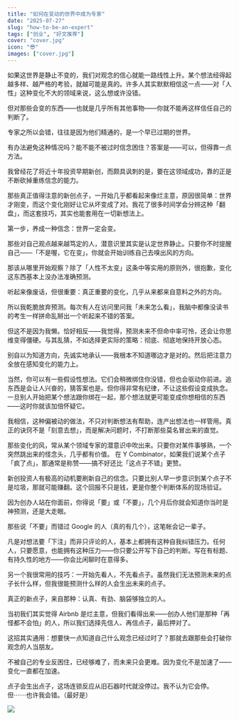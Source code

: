 ```yaml
---
title: "如何在变动的世界中成为专家"
date: "2025-07-27"
slug: "how-to-be-an-expert"
tags: ["创业", "好文推荐"]
cover: "cover.jpg"
icon: "😎"
images: ["cover.jpg"]
---
```

如果这世界是静止不变的，我们对观念的信心就能一路线性上升。某个想法经得起越多样、越严格的考验，就越可能是真的。许多人其实默默相信这一点——对「人性」这种变化不大的领域来说，这么想或许没错。



但对那些会变的东西——也就是几乎所有其他事物——你就不能再这样信任自己的判断了。



专家之所以会错，往往是因为他们精通的，是一个早已过期的世界。



有办法避免这种情况吗？能不能不被过时信念困住？答案是——可以，但得靠一点方法。



我曾经花了将近十年投资早期新创，而颇具讽刺的是，要在这领域成功，靠的正是不断砍掉重练信念的能力。



那些真正值得注意的新创点子，一开始几乎都看起来像烂主意，原因很简单：世界才刚变，而这个变化刚好让它从坏变成了对。我花了很多时间学会分辨这种「翻盘」，而这套技巧，其实也能套用在一切新想法上。



第一步，养成一种信念：世界一定会变。



那些对自己观点越来越笃定的人，潜意识里其实是认定世界静止。只要你不时提醒自己——「不是喔，它在变」，你就会开始训练自己去嗅出风的方向。



那该从哪里开始观察？除了「人性不太变」这条中等实用的原则外，很抱歉，变化这东西基本上没办法准确预测。



听起来像废话，但很重要：真正重要的变化，几乎从来都来自意料之外的方向。



所以我乾脆放弃预测。每次有人在访问里问我「未来怎么看」，我脑中都像没读书的考生一样拼命乱掰出一个听起来不错的答案。



但这不是因为我懒。恰好相反——我觉得，预测未来不但命中率可怜，还会让你思维变得僵硬。与其乱猜，不如选择更实际的策略：彻底、彻底地保持开放心态。



别自以为知道方向，先诚实地承认——我根本不知道哪边才是对的。然后把注意力全放在感知变化的能力上。



当然，你可以有一些假设性想法。它们会稍微绑住你没错，但也会驱动你前进。追东西是会让人兴奋的，猜答案也是。但你得非常有纪律，不让这些假设变成执念。
一旦别人开始把某个想法跟你绑在一起，那个想法就更可能变成你想相信的东西——这时你就该加倍怀疑它。



我相信，这种偏被动的做法，不只对判断想法有帮助，连产出想法也一样管用。真正的诀窍不是「刻意去想」，而是解决问题时，不打断那些莫名冒出来的直觉。



那些变化的风，常从某个领域专家的潜意识中吹出来。只要你对某件事够熟，一个突然跳出来的怪念头，几乎都有价值。
在 Y Combinator，如果我们说某个点子「疯了点」，那通常是称赞——搞不好还比「这点子不错」更赞。



新创投资人有极高的动机要刷新自己的信念。只要比别人早一步意识到某个点子不是垃圾，那就可能赚翻。这个回报不只是钱，更是你整个判断体系的现场验证。



因为创办人站在你面前，你得说「要」或「不要」，几个月后你就会知道你当时是神预测，还是大走眼。



那些说「不要」而错过 Google 的人（真的有几个），这笔帐会记一辈子。



凡是对想法要「下注」而非只评论的人，基本上都拥有这种自我纠错压力。任何人，只要愿意，也能拥有这种压力——你只要公开写下自己的判断。写在有标题、有持久性的地方——你会比闲聊时在意得多。



另一个我很常用的技巧：一开始先看人，不先看点子。虽然我们无法预测未来的点子长什么样，但我很能预测什么样的人会生出未来的点子。



真正的新点子，来自那种：认真、有劲、脑袋够独立的人。



当初我们其实觉得 Airbnb 是烂主意，但我们看得出来——创办人他们是那种「再怪都不会怕」的人，所以我们选择先信人、再信点子，最后押对了。



这招其实通用：想要快一点知道自己什么观念已经过时了？那就去跟那些会打破你观念的人当朋友。



不被自己的专业反困住，已经够难了，而未来只会更难。因为变化不是加速了——变化一直都在加速。



点子会生出点子，这场连锁反应从旧石器时代就没停过。我不认为它会停。
但⋯⋯也许我会错。（最好是）




![](https://prod-files-secure.s3.us-west-2.amazonaws.com/112d0858-5090-4d34-a606-b75eb8d65fd2/46476355-9cf3-4e99-9b7a-3531bc426380/1000202064.png?X-Amz-Algorithm=AWS4-HMAC-SHA256&X-Amz-Content-Sha256=UNSIGNED-PAYLOAD&X-Amz-Credential=ASIAZI2LB466V2X36R4S%2F20250808%2Fus-west-2%2Fs3%2Faws4_request&X-Amz-Date=20250808T142325Z&X-Amz-Expires=3600&X-Amz-Security-Token=IQoJb3JpZ2luX2VjEG4aCXVzLXdlc3QtMiJIMEYCIQCWJcUb6zGAyifZXtQQkqKLQ67snYU8gzOuQR1dA7aEXgIhAL%2BDsOrN5BUo%2FBrT4K1wufX%2Bv3JYaewxUctypDohYlUhKogECKf%2F%2F%2F%2F%2F%2F%2F%2F%2F%2FwEQABoMNjM3NDIzMTgzODA1Igyu9DNDq01mjhZfiEoq3AMB%2FJdD32JYWqyNTEPB6rePs08%2BHwkU2%2FC0e54kF8oRzchloKfgR6FSl3JuYq9H0JgWfMUFIW6xuMue5AmWlub%2F19xCr2avRO0OZd7xLPqGB74SPSwMvc1ZNZCyNow4AX%2F14uPyMqrdd%2FqwXMty1SB6c3q48hkclJJ8KYIc87QAKoLRIvYUx0Hw2TPs8YPNnFsy0v56TDO2k4MMPZa3XlFzEm75tkiQzU70IBv1KUreEwx%2FL9htQh1%2BB6oc2HU4Tn88gnCHUfx33EvQks2HFWrFim37ARRVd1N0C1AQRmUb3eCzifE9WjyiXYBg0BGYGY5qisghaaBmpBzY%2BX9Fj2XDyl0gXJaIMlvnbpn55Yxv2AfNlQ4GJ4a6EHgnzFP6pnXEeN2P37VlqFQj6Kr48c4jHQCeq3gbCYeT%2BqnG%2FmB25rngGjbjBW74I2uPi%2FbO0I6F9k0R3ca28p6llux0KEJZU0X7ZSn%2Bl308dA0n4W0mF7RHD9Vgt6CTdDbMXIhAmrrs%2BHk0%2Fqu0dYOnoE7uSUL3cE4AlMSHi%2B%2BPlPhhhG%2FqBWIS8F%2BJ49jR0IRHawn0tZvOSSli7SJfpogOFXasb5u639MqTlec75Ri9oWE0TRnT1VhFtYUVABUfeO2ATDbjdjEBjqkAfU%2FOQ0I%2BhUO2gvXGQ2fRUcSthhWq3B6Vpx4ITP8TCdFCc%2B7%2Bis3CnDgwrpf%2Fz90dWXLx0dKItFLhpvV6GqAVVe0BJhJ7W5dj%2FHuENpIw7E6zEHIOeVvw2uFRRo8nhPrb7Agr%2FmWZeV6gvHBGH2DLiLiU5V0YD%2Bv1oZcY4euZHxz09MYgSqm7K3QxtdoNf2UQB%2Fd%2Bzd7bnGJTIXPoD4daaW5ds1v&X-Amz-Signature=72e087bbe2d78fd75c2549d6eb18bde44e80410c51207c9baa26cdc5c323e4dd&X-Amz-SignedHeaders=host&x-amz-checksum-mode=ENABLED&x-id=GetObject)

